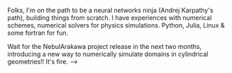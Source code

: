 Folks, 
I'm on the path to be a neural networks ninja (Andrej Karpathy's path), building things from scratch.
I have experiences with numerical schemes, numerical solvers for physics simulations.
Python, Julia, Linux & some fortran for fun.

Wait for the NebulArakawa project release in the next two months, introducing a new way to numerically simulate domains in cylindrical geometries!! It's fire.
-->
